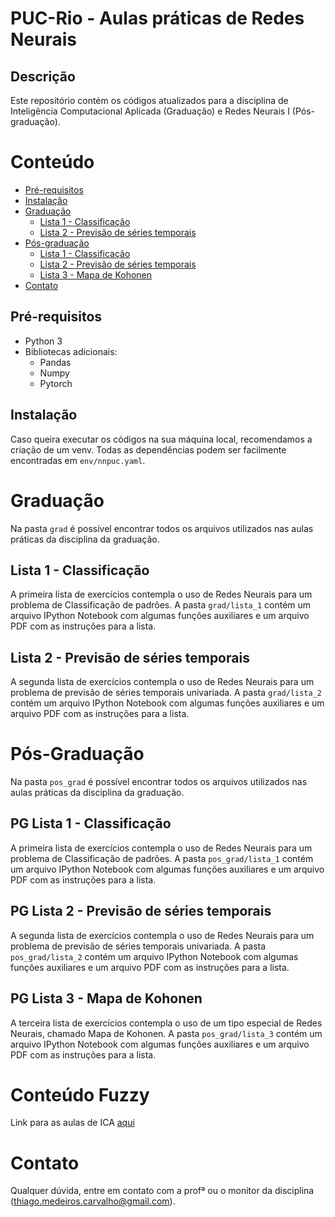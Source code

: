 # PUC-Rio - Aulas práticas de Redes Neurais


## Descrição 

Este repositório contém os códigos atualizados para a disciplina de Inteligência Computacional Aplicada (Graduação) e Redes Neurais I (Pós-graduação).

# Conteúdo
- [Pré-requisitos](#pré-requisitos)
- [Instalação](#instalação)
- [Graduação](#graduação)
    * [Lista 1 - Classificação](#lista-1-classificação)
    * [Lista 2 - Previsão de séries temporais](#lista-2-previsão-de-séries-temporais)
- [Pós-graduação](#pós-graduação)
    * [Lista 1 - Classificação](#pg-lista-1-classificação)
    * [Lista 2 - Previsão de séries temporais](#pg-lista-2-previsão-de-séries-temporais)
    * [Lista 3 - Mapa de Kohonen](#pg-lista-3-mapa-de-kohonen)
- [Contato](#contato)


## Pré-requisitos 
- Python 3
- Bibliotecas adicionais:
    * Pandas
    * Numpy 
    * Pytorch

## Instalação

Caso queira executar os códigos na sua máquina local, recomendamos a criação de um venv. Todas as dependências podem ser facilmente encontradas em `env/nnpuc.yaml`.

# Graduação

Na pasta `grad` é possível encontrar todos os arquivos utilizados nas aulas práticas da disciplina da graduação. 

## Lista 1 - Classificação

A primeira lista de exercícios contempla o uso de Redes Neurais para um problema de Classificação de padrões. A pasta `grad/lista_1` contém um arquivo IPython Notebook com algumas funções auxiliares e um arquivo PDF com as instruções para a lista.

## Lista 2 - Previsão de séries temporais

A segunda lista de exercícios contempla o uso de Redes Neurais para um problema de previsão de séries temporais univariada. A pasta `grad/lista_2` contém um arquivo IPython Notebook com algumas funções auxiliares e um arquivo PDF com as instruções para a lista.

# Pós-Graduação

Na pasta `pos_grad` é possível encontrar todos os arquivos utilizados nas aulas práticas da disciplina da graduação. 

## PG Lista 1 - Classificação

A primeira lista de exercícios contempla o uso de Redes Neurais para um problema de Classificação de padrões. A pasta `pos_grad/lista_1` contém um arquivo IPython Notebook com algumas funções auxiliares e um arquivo PDF com as instruções para a lista.

## PG Lista 2 - Previsão de séries temporais

A segunda lista de exercícios contempla o uso de Redes Neurais para um problema de previsão de séries temporais univariada. A pasta `pos_grad/lista_2` contém um arquivo IPython Notebook com algumas funções auxiliares e um arquivo PDF com as instruções para a lista.

## PG Lista 3 - Mapa de Kohonen

A terceira lista de exercícios contempla o uso de um tipo especial de Redes Neurais, chamado Mapa de Kohonen. A pasta `pos_grad/lista_3` contém um arquivo IPython Notebook com algumas funções auxiliares e um arquivo PDF com as instruções para a lista.

# Conteúdo Fuzzy

Link para as aulas de ICA [aqui](https://drive.google.com/drive/folders/1DU0AibYCWsPRt3nPygvJXlA9btLonjJC?usp=sharing)

# Contato 

Qualquer dúvida, entre em contato com a profª ou o monitor da disciplina (thiago.medeiros.carvalho@gmail.com).
